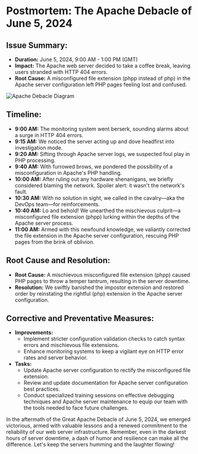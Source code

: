 # Postmortem: The Apache Debacle of June 5, 2024

## Issue Summary:
- **Duration:** June 5, 2024, 9:00 AM - 1:00 PM (GMT)
- **Impact:** The Apache web server decided to take a coffee break, leaving users stranded with HTTP 404 errors.
- **Root Cause:** A misconfigured file extension (phpp instead of php) in the Apache server configuration left PHP pages feeling lost and confused.

![Apache Debacle Diagram](images/apache_debacle_diagram.png)
## Timeline:
- **9:00 AM:** The monitoring system went berserk, sounding alarms about a surge in HTTP 404 errors.
- **9:15 AM:** We noticed the server acting up and dove headfirst into investigation mode.
- **9:20 AM:** Sifting through Apache server logs, we suspected foul play in PHP processing.
- **9:40 AM:** With furrowed brows, we pondered the possibility of a misconfiguration in Apache's PHP handling.
- **10:00 AM:** After ruling out any hardware shenanigans, we briefly considered blaming the network. Spoiler alert: it wasn't the network's fault.
- **10:30 AM:** With no solution in sight, we called in the cavalry—aka the DevOps team—for reinforcements.
- **10:40 AM:** Lo and behold! We unearthed the mischievous culprit—a misconfigured file extension (phpp) lurking within the depths of the Apache server process.
- **11:00 AM:** Armed with this newfound knowledge, we valiantly corrected the file extension in the Apache server configuration, rescuing PHP pages from the brink of oblivion.

## Root Cause and Resolution:
- **Root Cause:** A mischievous misconfigured file extension (phpp) caused PHP pages to throw a temper tantrum, resulting in the server downtime.
- **Resolution:** We swiftly banished the impostor extension and restored order by reinstating the rightful (php) extension in the Apache server configuration.

## Corrective and Preventative Measures:
- **Improvements:**
  - Implement stricter configuration validation checks to catch syntax errors and mischievous file extensions.
  - Enhance monitoring systems to keep a vigilant eye on HTTP error rates and server behavior.
- **Tasks:**
  - Update Apache server configuration to rectify the misconfigured file extension.
  - Review and update documentation for Apache server configuration best practices.
  - Conduct specialized training sessions on effective debugging techniques and Apache server maintenance to equip our team with the tools needed to face future challenges.

In the aftermath of the Great Apache Debacle of June 5, 2024, we emerged victorious, armed with valuable lessons and a renewed commitment to the reliability of our web server infrastructure. Remember, even in the darkest hours of server downtime, a dash of humor and resilience can make all the difference. Let's keep the servers humming and the laughter flowing!

